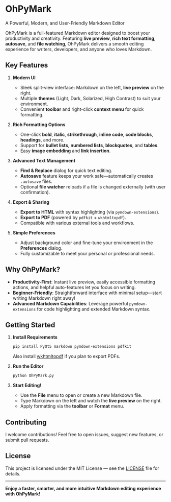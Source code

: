 # **OhPyMark**

A Powerful, Modern, and User-Friendly Markdown Editor

OhPyMark is a full-featured Markdown editor designed to boost your productivity and creativity. Featuring **live preview**, **rich text formatting**, **autosave**, and **file watching**, OhPyMark delivers a smooth editing experience for writers, developers, and anyone who loves Markdown.

## **Key Features**

1. **Modern UI**

   * Sleek split-view interface: Markdown on the left, **live preview** on the right.
   * Multiple **themes** (Light, Dark, Solarized, High Contrast) to suit your environment.
   * Convenient **toolbar** and right-click **context menu** for quick formatting.

2. **Rich Formatting Options**

   * One-click **bold**, **italic**, **strikethrough**, **inline code**, **code blocks**, **headings**, and more.
   * Support for **bullet lists**, **numbered lists**, **blockquotes**, and **tables**.
   * Easy **image embedding** and **link insertion**.

3. **Advanced Text Management**

   * **Find & Replace** dialog for quick text editing.
   * **Autosave** feature keeps your work safe—automatically creates `.autosave` files.
   * Optional **file watcher** reloads if a file is changed externally (with user confirmation).

4. **Export & Sharing**

   * **Export to HTML** with syntax highlighting (via `pymdown-extensions`).
   * **Export to PDF** (powered by `pdfkit` + `wkhtmltopdf`).
   * Compatible with various external tools and workflows.

5. **Simple Preferences**

   * Adjust background color and fine-tune your environment in the **Preferences** dialog.
   * Fully customizable to meet your personal or professional needs.

## **Why OhPyMark?**

* **Productivity-First**: Instant live preview, easily accessible formatting actions, and helpful auto-features let you focus on writing.
* **Beginner-Friendly**: Straightforward interface with minimal setup—start writing Markdown right away!
* **Advanced Markdown Capabilities**: Leverage powerful `pymdown-extensions` for code highlighting and extended Markdown syntax.

## **Getting Started**

1. **Install Requirements**

   ```bash
   pip install PyQt5 markdown pymdown-extensions pdfkit
   ```

   Also install [wkhtmltopdf](https://wkhtmltopdf.org/downloads.html) if you plan to export PDFs.

2. **Run the Editor**

   ```bash
   python OhPyMark.py
   ```

3. **Start Editing!**

   * Use the **File** menu to open or create a new Markdown file.
   * Type Markdown on the left and watch the **live preview** on the right.
   * Apply formatting via the **toolbar** or **Format** menu.

## **Contributing**

I welcome contributions! Feel free to open issues, suggest new features, or submit pull requests.

## **License**

This project is licensed under the MIT License — see the [LICENSE](https://chatgpt.com/c/LICENSE) file for details.

***

**Enjoy a faster, smarter, and more intuitive Markdown editing experience with OhPyMark!**

